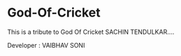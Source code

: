 # God-Of-Cricket
This is a tribute to God Of Cricket SACHIN TENDULKAR....

Developer : VAIBHAV SONI
